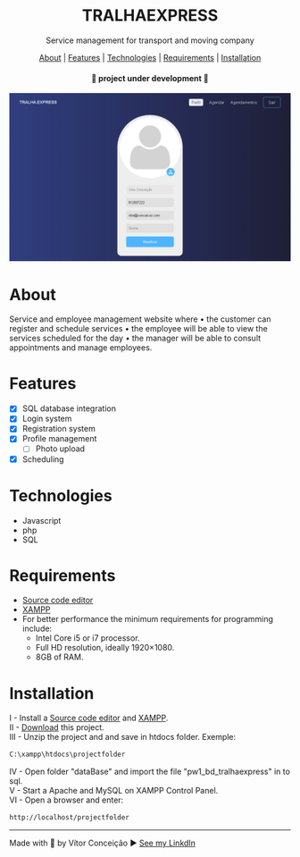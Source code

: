 <h1 align="center">TRALHAEXPRESS</h1>
<p align="center">Service management for transport and moving company</p>

<p align="center">
    <a href="#about">About</a> |
    <a href="#features">Features</a> |
    <a href="#technologies">Technologies</a> |
    <a href="#requirements">Requirements</a> | 
    <a href="#installation">Installation</a> 
</p>

<h4 align="center">
   📢 project under development 📢 
</h4>

<img src="img/image.png" alt="">


<br>

# About
<p>
    Service and employee management website where 
        • the customer can register and schedule services
        • the employee will be able to view the services scheduled for the day
        • the manager will be able to consult appointments and manage employees.
</p>

# Features
- [x] SQL database integration
- [x] Login system
- [x] Registration system
- [x] Profile management
    - [ ] Photo upload
- [x] Scheduling

# Technologies
- Javascript
- php
- SQL

# Requirements
- [Source code editor](https://code.visualstudio.com/)
- [XAMPP](https://www.apachefriends.org/index.html)
- For better performance the minimum requirements for programming include: 
    - Intel Core i5 or i7 processor. 
    - Full HD resolution, ideally 1920×1080. 
    - 8GB of RAM.

# Installation
I - Install a [Source code editor](https://code.visualstudio.com/) and [XAMPP](https://www.apachefriends.org/index.html).
<br>
II - [Download](https://github.com/vitorconceicaovc/tralhaexpress/archive/refs/heads/main.zip) this project.
<br>
III - Unzip the project and and save in htdocs folder. Exemple:   
```bash 
C:\xampp\htdocs\projectfolder
```
IV - Open folder "dataBase" and import the file "pw1_bd_tralhaexpress" in to sql.
<br>
V - Start a Apache and MySQL on XAMPP Control Panel.
<br>
VI - Open a browser and enter:
```bash 
http://localhost/projectfolder
```



---
Made with 💜 by Vítor Conceição ▶ [See my LinkdIn](https://www.linkedin.com/in/v%C3%ADtor-concei%C3%A7%C3%A3o-707404227/)